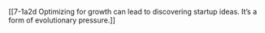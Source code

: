 [[7-1a2d Optimizing for growth can lead to discovering startup ideas. It’s a form of evolutionary pressure.]]
